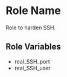 Role Name
=========

Role to harden SSH.

Role Variables
--------------

- real_SSH_port
- real_SSH_user